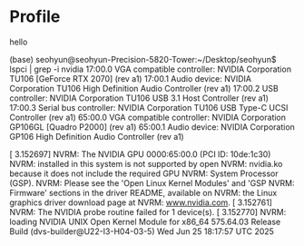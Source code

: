 # Profile

hello

(base) seohyun@seohyun-Precision-5820-Tower:~/Desktop/seohyun$ lspci | grep -i nvidia
17:00.0 VGA compatible controller: NVIDIA Corporation TU106 [GeForce RTX 2070] (rev a1)
17:00.1 Audio device: NVIDIA Corporation TU106 High Definition Audio Controller (rev a1)
17:00.2 USB controller: NVIDIA Corporation TU106 USB 3.1 Host Controller (rev a1)
17:00.3 Serial bus controller: NVIDIA Corporation TU106 USB Type-C UCSI Controller (rev a1)
65:00.0 VGA compatible controller: NVIDIA Corporation GP106GL [Quadro P2000] (rev a1)
65:00.1 Audio device: NVIDIA Corporation GP106 High Definition Audio Controller (rev a1)


[    3.152697] NVRM: The NVIDIA GPU 0000:65:00.0 (PCI ID: 10de:1c30)
               NVRM: installed in this system is not supported by open
               NVRM: nvidia.ko because it does not include the required GPU
               NVRM: System Processor (GSP).
               NVRM: Please see the 'Open Linux Kernel Modules' and 'GSP
               NVRM: Firmware' sections in the driver README, available on
               NVRM: the Linux graphics driver download page at
               NVRM: www.nvidia.com.
[    3.152761] NVRM: The NVIDIA probe routine failed for 1 device(s).
[    3.152770] NVRM: loading NVIDIA UNIX Open Kernel Module for x86_64  575.64.03  Release Build  (dvs-builder@U22-I3-H04-03-5)  Wed Jun 25 18:17:57 UTC 2025
